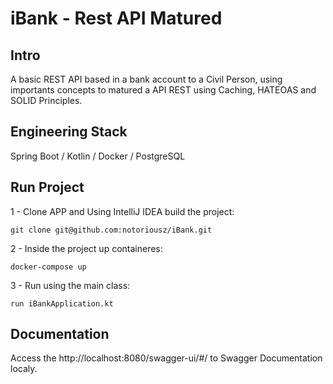 # iBank - Rest API Matured

## Intro

A basic REST API based in a bank account to a Civil Person, using importants concepts to matured a API REST using Caching, HATEOAS and SOLID Principles.

## Engineering Stack

Spring Boot / Kotlin / Docker / PostgreSQL

## Run Project

1 - Clone APP and Using IntelliJ IDEA build the project:
~~~
git clone git@github.com:notoriousz/iBank.git
~~~

2 - Inside the project up containeres:
~~~
docker-compose up
~~~

3 - Run using the main class:
~~~
run iBankApplication.kt
~~~

## Documentation

Access the http://localhost:8080/swagger-ui/#/ to Swagger Documentation localy.
